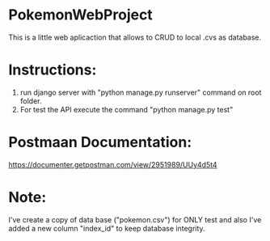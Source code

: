 # PokemonWebProject
This is a little web aplicaction that allows to CRUD to local .cvs as database.

# Instructions:

1. run django server with "python manage.py runserver" command on root folder.
2. For test the API execute the command "python manage.py test"

# Postmaan Documentation:

https://documenter.getpostman.com/view/2951989/UUy4d5t4

# Note:

I've create a copy of data base ("pokemon.csv") for ONLY test and also I've added a new column "index_id" to keep database integrity.
